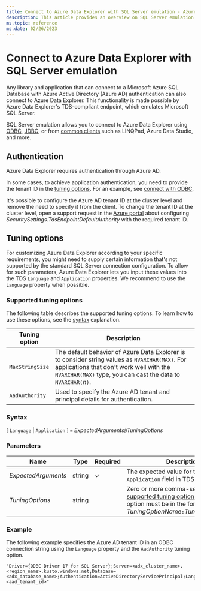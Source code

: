 ```yaml
---
title: Connect to Azure Data Explorer with SQL Server emulation - Azure Data Explorer
description: This article provides an overview on SQL Server emulation in Azure Data Explorer.
ms.topic: reference
ms.date: 02/26/2023
---
```

# Connect to Azure Data Explorer with SQL Server emulation

Any library and application that can connect to a Microsoft Azure SQL Database with Azure Active Directory (Azure AD) authentication can also connect to Azure Data Explorer. This functionality is made possible by Azure Data Explorer's TDS-compliant endpoint, which emulates Microsoft SQL Server.

SQL Server emulation allows you to connect to Azure Data Explorer using [ODBC](connect-odbc.md), [JDBC](connect-jdbc.md), or from [common clients](connect-sql-clients.md) such as LINQPad, Azure Data Studio, and more.

## Authentication

Azure Data Explorer requires authentication through Azure AD.

In some cases, to achieve application authentication, you need to provide the tenant ID in the [tuning options](#tuning-options). For an example, see [connect with ODBC](connect-odbc.md#application-authentication).

It's possible to configure the Azure AD tenant ID at the cluster level and remove the need to specify it from the client. To change the tenant ID at the cluster level, open a support request in the  [Azure portal](https://portal.azure.com/#blade/Microsoft_Azure_Support/HelpAndSupportBlade/overview) about configuring *SecuritySettings.TdsEndpointDefaultAuthority* with the required tenant ID.

## Tuning options

For customizing Azure Data Explorer according to your specific requirements, you might need to supply certain information that's not supported by the standard SQL Server connection configuration. To allow for such parameters, Azure Data Explorer lets you input these values into the TDS `Language` and `Application` properties. We recommend to use the `Language` property when possible.

### Supported tuning options

The following table describes the supported tuning options. To learn how to use these options, see the [syntax](#syntax) explanation.

|Tuning option|Description|
|--|--|
|`MaxStringSize`|The default behavior of Azure Data Explorer is to consider string values as `NVARCHAR(MAX)`. For applications that don't work well with the `NVARCHAR(MAX)` type, you can cast the data to `NVARCHAR(`*n*`)`.|
|`AadAuthority`|Used to specify the Azure AD tenant and principal details for authentication.|

### Syntax

[ `Language` | `Application` ] `=` *ExpectedArguments*`@`*TuningOptions*

### Parameters

|Name|Type|Required|Description|
|--|--|--|--|
|*ExpectedArguments*|string|&check;|The expected value for the `Language` or `Application` field in TDS.|
|*TuningOptions*|string||Zero or more comma-separated [supported tuning options](#supported-tuning-options). Each tuning option must be in the format of *TuningOptionName*`:`*TuningOptionValue*.|

### Example

The following example specifies the Azure AD tenant ID in an ODBC connection string using the `Language` property and the `AadAuthority` tuning option.

```odbc
"Driver={ODBC Driver 17 for SQL Server};Server=<adx_cluster_name>.<region_name>.kusto.windows.net;Database=<adx_database_name>;Authentication=ActiveDirectoryServicePrincipal;Language=any@AadAuthority:<aad_tenant_id>"
```
